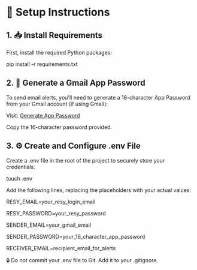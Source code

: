 # 🚀 Setup Instructions
## 1. 📥 Install Requirements

First, install the required Python packages:

pip install -r requirements.txt

## 2. 🔐 Generate a Gmail App Password

To send email alerts, you'll need to generate a 16-character App Password from your Gmail account (if using Gmail):

Visit: [Generate App Password](https://myaccount.google.com/apppasswords?pli=1&rapt=AEjHL4M2MxC18KZPcWAeBVtDM3aaWPQkbqUT-SlWQk02W451xsKataD6w93d3Y7Hba9lPhRgMnjdFxUv5bxmCHQemru_U8ocxMwJrCni_7BCu6qojwnCekg)

Copy the 16-character password provided.

## 3. ⚙️ Create and Configure .env File

Create a .env file in the root of the project to securely store your credentials:

touch .env

Add the following lines, replacing the placeholders with your actual values:

RESY_EMAIL=your_resy_login_email

RESY_PASSWORD=your_resy_password

SENDER_EMAIL=your_gmail_email

SENDER_PASSWORD=your_16_character_app_password

RECEIVER_EMAIL=recipient_email_for_alerts

🔒 Do not commit your .env file to Git. Add it to your .gitignore.

